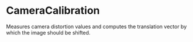 # CameraCalibration
Measures camera distortion values and computes the translation vector by which the image should be shifted.
